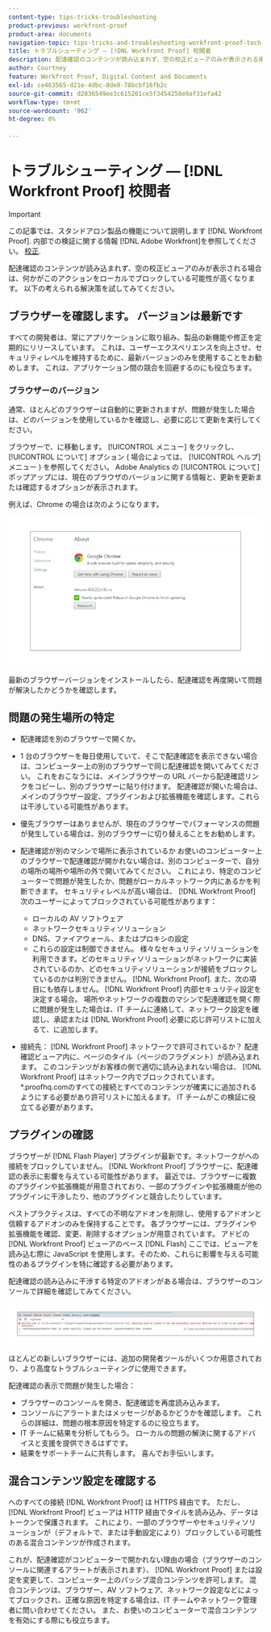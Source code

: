 ```yaml
---
content-type: tips-tricks-troubleshooting
product-previous: workfront-proof
product-area: documents
navigation-topic: tips-tricks-and-troubleshooting-workfront-proof-tech-corner
title: トラブルシューティング — [!DNL Workfront Proof] 校閲者
description: 配達確認のコンテンツが読み込まれず、空の校正ビューアのみが表示される場合は、何かがこのアクションをローカルでブロックしている可能性が高くなります。
author: Courtney
feature: Workfront Proof, Digital Content and Documents
exl-id: ce463565-d21e-4dbc-8de8-78bcbf16fb2c
source-git-commit: d2836549ee3c615201ce5f3454258e9af31efa42
workflow-type: tm+mt
source-wordcount: '962'
ht-degree: 0%

---
```


# トラブルシューティング — [!DNL Workfront Proof] 校閲者

<!-- Audited: 01/2024 -->

>[!IMPORTANT]
>
>この記事では、スタンドアロン製品の機能について説明します [!DNL Workfront Proof]. 内部での検証に関する情報 [!DNL Adobe Workfront]を参照してください。 [校正](../../../review-and-approve-work/proofing/proofing.md).

配達確認のコンテンツが読み込まれず、空の校正ビューアのみが表示される場合は、何かがこのアクションをローカルでブロックしている可能性が高くなります。 以下の考えられる解決策を試してみてください。

## ブラウザーを確認します。 <!--and [!DNL Flash Player]--> バージョンは最新です

すべての開発者は、常にアプリケーションに取り組み、製品の新機能や修正を定期的にリリースしています。 これは、ユーザーエクスペリエンスを向上させ、セキュリティレベルを維持するために、最新バージョンのみを使用することをお勧めします。 これは、アプリケーション間の競合を回避するのにも役立ちます。

<!--
### [!DNL Flash Player] Plugin Version

To check your current [!DNL Flash Player] version visit the [[!DNL Adobe] website](http://www.adobe.com/software/flash/about/).

![ProofView_2.png](assets/proofview-2-350x199.png)

If your version number differs from the one listed for your platform go to the [[!DNL Flash Player] download page](http://get.adobe.com/flashplayer/otherversions/) and get the latest version.

Please note: we do recommend using the original [!DNL Adobe] plugin, so if your browser uses a built-in solution deactivate it and install the [!DNL Adobe] solution.
-->

### ブラウザーのバージョン

通常、ほとんどのブラウザーは自動的に更新されますが、問題が発生した場合は、どのバージョンを使用しているかを確認し、必要に応じて更新を実行してください。

ブラウザーで、に移動します。 [!UICONTROL メニュー] をクリックし、 [!UICONTROL について] オプション ( 場合によっては、 [!UICONTROL ヘルプ] メニュー ) を参照してください。 Adobe Analytics の [!UICONTROL について] ポップアップには、現在のブラウザのバージョンに関する情報と、更新を更新または確認するオプションが表示されます。

例えば、Chrome の場合は次のようになります。

![Chrome ブラウザーのバージョン](assets/proofview-3.png)

最新のブラウザーバージョンをインストールしたら、配達確認を再度開いて問題が解決したかどうかを確認します。

<!--
## Ensure Your Local [!DNL Flash] Storage is Available

Our [!DNL Workfront Proof] Viewer is based on Flash, and we store some data about the proofs (i.e., comments, proof tiles, [!DNL Workfront Proof] Viewer settings) on your computer using [!DNL Flash Player]. If the [!DNL Workfront Proof] Viewer opens, but there is no content inside you will want to make sure that the Flash Storage is available on your machine and that [!DNL Workfront Proof] is allowed to use it.

If there is some storage allocated, but you're working with the bigger proofs with multiple pages and comments try to increase the [!DNL Flash] Storage and re-load your proof.

Please see [Problems With Viewing Proofs - [!DNL Flash] Shared Objects Explained](../../../workfront-proof/wp-tech-corner/troubleshooting/view-proof-flash-shared-object.md) for the detailed instructions.
-->

## 問題の発生場所の特定

* 配達確認を別のブラウザーで開くか。
* 1 台のブラウザーを毎日使用していて、そこで配達確認を表示できない場合は、コンピューター上の別のブラウザーで同じ配達確認を開いてみてください。 これをおこなうには、メインブラウザーの URL バーから配達確認リンクをコピーし、別のブラウザーに貼り付けます。 配達確認が開いた場合は、メインのブラウザー設定、プラグインおよび拡張機能を確認します。これらは干渉している可能性があります。
* 優先ブラウザーはありませんが、現在のブラウザーでパフォーマンスの問題が発生している場合は、別のブラウザーに切り替えることをお勧めします。
* 配達確認が別のマシンで場所に表示されているか
お使いのコンピューター上のブラウザーで配達確認が開かれない場合は、別のコンピューターで、自分の場所の場所や場所の外で開いてみてください。 これにより、特定のコンピューターで問題が発生したか、問題がローカルネットワーク内にあるかを判断できます。
セキュリティレベルが高い場合は、 [!DNL Workfront Proof] 次のユーザーによってブロックされている可能性があります：

   * ローカルの AV ソフトウェア
   * ネットワークセキュリティソリューション
   * DNS、ファイアウォール、またはプロキシの設定
   * これらの設定は制御できません。 様々なセキュリティソリューションを利用できます。どのセキュリティソリューションがネットワークに実装されているのか、どのセキュリティソリューションが接続をブロックしているのかは判別できません。 [!DNL Workfront Proof]. また、次の項目にも依存しません。 [!DNL Workfront Proof] 内部セキュリティ設定を決定する場合。 場所やネットワークの複数のマシンで配達確認を開く際に問題が発生した場合は、IT チームに連絡して、ネットワーク設定を確認し、承認または [!DNL Workfront Proof] 必要に応じ許可リストに加えるて、に追加します。

* 接続先： [!DNL Workfront Proof] ネットワークで許可されているか？
配達確認ビューア内に、ページのタイル（ページのフラグメント）が読み込まれます。 このコンテンツがお客様の側で適切に読み込まれない場合は、 [!DNL Workfront Proof] はネットワーク内でブロックされています。 *.proofhq.comのすべての接続とすべてのコンテンツが確実にに追加されるようにする必要があり許可リストに加えるます。 IT チームがこの検証に役立てる必要があります。

## プラグインの確認

ブラウザーが [!DNL Flash Player] プラグインが最新です。ネットワークがへの接続をブロックしていません。 [!DNL Workfront Proof] ブラウザーに、配達確認の表示に影響を与えている可能性があります。 最近では、ブラウザーに複数のプラグインや拡張機能が用意されており、一部のプラグインや拡張機能が他のプラグインに干渉したり、他のプラグインと競合したりしています。

ベストプラクティスは、すべての不明なアドオンを削除し、使用するアドオンと信頼するアドオンのみを保持することです。 各ブラウザーには、プラグインや拡張機能を確認、変更、削除するオプションが用意されています。 アドビの [!DNL Workfront Proof] ビューアのベース [!DNL Flash] ここでは、ビューアを読み込む際に JavaScript を使用します。そのため、これらに影響を与える可能性のあるプラグインを特に確認する必要があります。

配達確認の読み込みに干渉する特定のアドオンがある場合は、ブラウザーのコンソールで詳細を確認してみてください。

![ブラウザーコンソール](assets/proofview-4.png)

ほとんどの新しいブラウザーには、追加の開発者ツールがいくつか用意されており、より高度なトラブルシューティングに使用できます。

配達確認の表示で問題が発生した場合：

* ブラウザーのコンソールを開き、配達確認を再度読み込みます。
* コンソールにアラートまたはメッセージがあるかどうかを確認します。 これらの詳細は、問題の根本原因を特定するのに役立ちます。
* IT チームに結果を分析してもらう。 ローカルの問題の解決に関するアドバイスと支援を提供できるはずです。
* 結果をサポートチームに共有します。 喜んでお手伝いします。

## 混合コンテンツ設定を確認する

へのすべての接続 [!DNL Workfront Proof] は HTTPS 経由です。 ただし、 [!DNL Workfront Proof] ビューアは HTTP 経由でタイルを読み込み、データはトークンで保護されます。 これにより、一部のブラウザーやセキュリティソリューションが（デフォルトで、または手動設定により）ブロックしている可能性のある混合コンテンツが作成されます。

これが、配達確認がコンピューターで開かれない理由の場合（ブラウザーのコンソールに関連するアラートが表示されます）、 [!DNL Workfront Proof] または設定を変更して、コンピューター上のパッシブ混合コンテンツを許可します。 混合コンテンツは、ブラウザー、AV ソフトウェア、ネットワーク設定などによってブロックされ、正確な原因を特定する場合は、IT チームやネットワーク管理者に問い合わせてください。 また、お使いのコンピューターで混合コンテンツを有効にする際にも役立ちます。


